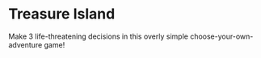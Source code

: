 # Treasure Island

Make 3 life-threatening decisions in this overly simple choose-your-own-adventure game!

